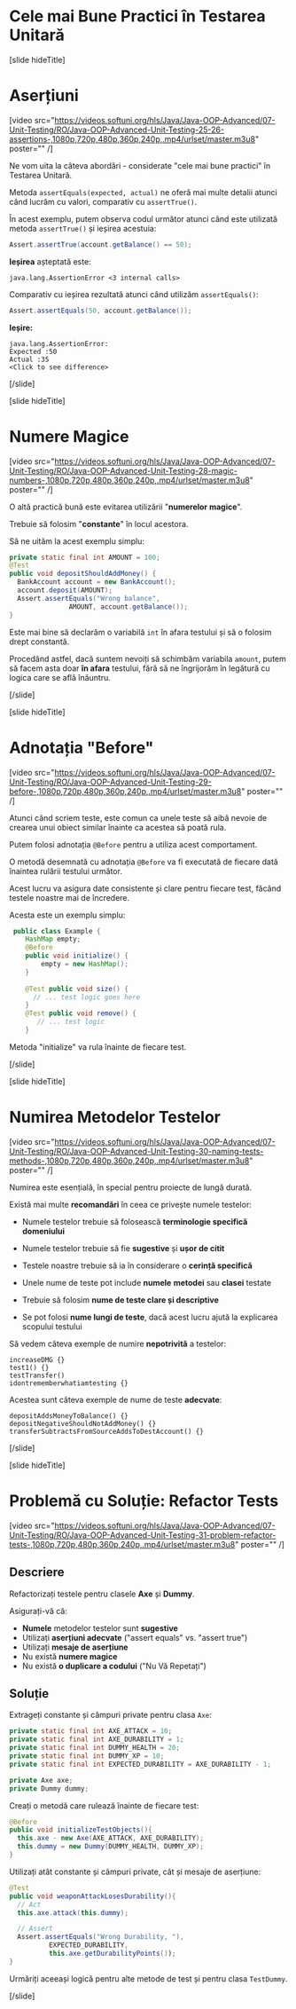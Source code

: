 # Cele mai Bune Practici în Testarea Unitară 

[slide hideTitle]

# Aserțiuni

[video src="https://videos.softuni.org/hls/Java/Java-OOP-Advanced/07-Unit-Testing/RO/Java-OOP-Advanced-Unit-Testing-25-26-assertions-,1080p,720p,480p,360p,240p,.mp4/urlset/master.m3u8" poster="" /]

Ne vom uita la câteva abordări - considerate "cele mai bune practici" în Testarea Unitară.

Metoda `assertEquals(expected, actual)` ne oferă mai multe detalii atunci când lucrăm cu valori, comparativ cu `assertTrue()`.

În acest exemplu, putem observa codul următor atunci când este utilizată metoda `assertTrue()` și ieșirea acestuia:
``` java
Assert.assertTrue(account.getBalance() == 50);
```

**Ieșirea** așteptată este: 

```
java.lang.AssertionError <3 internal calls>
```

Comparativ cu ieșirea rezultată atunci când utilizăm `assertEquals()`:
``` java
Assert.assertEquals(50, account.getBalance());
```

**Ieșire:**

```
java.lang.AssertionError:
Expected :50
Actual :35
<Click to see difference>
```


[/slide]

[slide hideTitle]

# Numere Magice

[video src="https://videos.softuni.org/hls/Java/Java-OOP-Advanced/07-Unit-Testing/RO/Java-OOP-Advanced-Unit-Testing-28-magic-numbers-,1080p,720p,480p,360p,240p,.mp4/urlset/master.m3u8" poster="" /]

O altă practică bună este evitarea utilizării "**numerelor magice**".

Trebuie să folosim "**constante**" în locul acestora.

Să ne uităm la acest exemplu simplu:

``` java
private static final int AMOUNT = 100;
@Test
public void depositShouldAddMoney() {
  BankAccount account = new BankAccount();
  account.deposit(AMOUNT);
  Assert.assertEquals("Wrong balance",    
               AMOUNT, account.getBalance());
}
```
Este mai bine să declarăm o variabilă `int` în afara testului și să o folosim drept constantă.

Procedând astfel, dacă suntem nevoiți să schimbăm variabila `amount`, putem să facem asta doar **în afara** testului, fără să ne îngrijorăm în legătură cu logica care se află înăuntru.

[/slide]

[slide hideTitle]

# Adnotația "Before"

[video src="https://videos.softuni.org/hls/Java/Java-OOP-Advanced/07-Unit-Testing/RO/Java-OOP-Advanced-Unit-Testing-29-before-,1080p,720p,480p,360p,240p,.mp4/urlset/master.m3u8" poster="" /]

Atunci când scriem teste, este comun ca unele teste să aibă nevoie de crearea unui obiect similar înainte ca acestea să poată rula.

Putem folosi adnotația `@Before` pentru a utiliza acest comportament.

O metodă desemnată cu adnotația `@Before` va fi executată de fiecare dată înaintea rulării testului următor.

Acest lucru va asigura date consistente și clare pentru fiecare test, făcând testele noastre mai de încredere.

Acesta este un exemplu simplu:

``` java
 public class Example {
    HashMap empty;
    @Before
    public void initialize() {
        empty = new HashMap();
    }
    
    @Test public void size() {
      // ... test logic goes here
    }
    @Test public void remove() {
       // ... test logic
    }
```

Metoda "initialize" va rula înainte de fiecare test.

[/slide]

[slide hideTitle]

# Numirea Metodelor Testelor

[video src="https://videos.softuni.org/hls/Java/Java-OOP-Advanced/07-Unit-Testing/RO/Java-OOP-Advanced-Unit-Testing-30-naming-tests-methods-,1080p,720p,480p,360p,240p,.mp4/urlset/master.m3u8" poster="" /]

Numirea este esențială, în special pentru proiecte de lungă durată.

Există mai multe **recomandări** în ceea ce privește numele testelor:

- Numele testelor trebuie să folosească **terminologie specifică domeniului**

- Numele testelor trebuie să fie **sugestive** și **ușor de citit**

- Testele noastre trebuie să ia în considerare o **cerință specifică**

- Unele nume de teste pot include **numele** **metodei** sau **clasei** testate

- Trebuie să folosim **nume de teste clare și descriptive**

- Se pot folosi **nume lungi de teste**, dacă acest lucru ajută la explicarea scopului testului

Să vedem câteva exemple de numire **nepotrivită** a testelor:

```
increaseDMG {}
test1() {}
testTransfer()
idontrememberwhatiamtesting {}
```

Acestea sunt câteva exemple de nume de teste **adecvate**:

```
depositAddsMoneyToBalance() {}
depositNegativeShouldNotAddMoney() {}
transferSubtractsFromSourceAddsToDestAccount() {}
```

[/slide]

[slide hideTitle]

# Problemă cu Soluție: Refactor Tests

[video src="https://videos.softuni.org/hls/Java/Java-OOP-Advanced/07-Unit-Testing/RO/Java-OOP-Advanced-Unit-Testing-31-problem-refactor-tests-,1080p,720p,480p,360p,240p,.mp4/urlset/master.m3u8" poster="" /]

## Descriere
Refactorizați testele pentru clasele **Axe** și **Dummy**.

Asigurați-vă că:
- **Numele** metodelor testelor sunt **sugestive**
- Utilizați **aserțiuni adecvate** ("assert equals" vs. "assert true")
- Utilizați **mesaje de aserțiune**
- Nu există **numere magice**
- Nu există **o duplicare a codului** ("Nu Vă Repetați")

## Soluție

Extrageți constante și câmpuri private pentru clasa `Axe`:
```java
private static final int AXE_ATTACK = 10;
private static final int AXE_DURABILITY = 1;
private static final int DUMMY_HEALTH = 20;
private static final int DUMMY_XP = 10;
private static final int EXPECTED_DURABILITY = AXE_DURABILITY - 1;

private Axe axe;
private Dummy dummy;
```

Creați o metodă care rulează înainte de fiecare test:
```java
@Before
public void initializeTestObjects(){
  this.axe - new Axe(AXE_ATTACK, AXE_DURABILITY);
  this.dummy = new Dummy(DUMMY_HEALTH, DUMMY_XP);
}
```

Utilizați atât constante și câmpuri private, cât și mesaje de aserțiune:
```java
@Test
public void weaponAttackLosesDurability(){
  // Act
  this.axe.attack(this.dummy);

  // Assert
  Assert.assertEquals("Wrong Durability, "),
          EXPECTED_DURABILITY,
          this.axe.getDurabilityPoints());
}
```

Urmăriți aceeași logică pentru alte metode de test și pentru clasa `TestDummy`.


[/slide]
